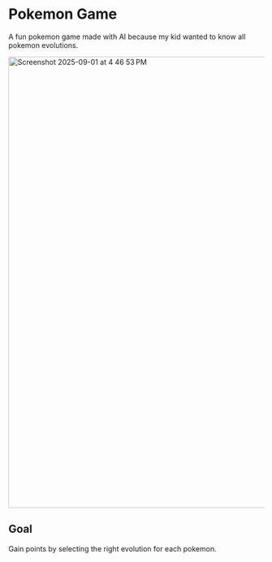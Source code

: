 # Pokemon Game 

A fun pokemon game made with AI because my kid wanted to know all pokemon evolutions.

<img width="1263" height="889" alt="Screenshot 2025-09-01 at 4 46 53 PM" src="https://github.com/user-attachments/assets/f2ef67c4-0b80-47e5-a318-313b84661398" />



## Goal

Gain points by selecting the right evolution for each pokemon.

